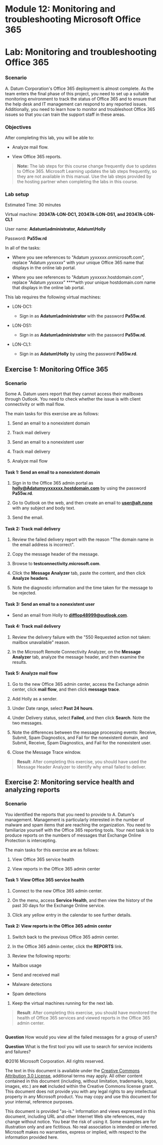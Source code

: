 # Module 12: Monitoring and troubleshooting Microsoft Office 365
# Lab: Monitoring and troubleshooting Office 365
  
### Scenario
  
 A. Datum Corporation's Office 365 deployment is almost complete. As the team enters the final phase of this project, you need to set up a suitable monitoring environment to track the status of Office 365 and to ensure that the help desk and IT management can respond to any reported issues. Additionally, you need to learn how to monitor and troubleshoot Office 365 issues so that you can train the support staff in these areas.


### Objectives
  
 After completing this lab, you will be able to:

- Analyze mail flow.

- View Office 365 reports.

>  **Note:** The lab steps for this course change frequently due to updates to Office 365. Microsoft Learning updates the lab steps frequently, so they are not available in this manual. Use the lab steps provided by the hosting partner when completing the labs in this course.

### Lab setup
  
 Estimated Time: 30 minutes 

Virtual machine:  **20347A-LON-DC1, 20347A-LON-DS1, and 20347A-LON-CL1**

 User name:  **Adatum\administrator, Adatum\Holly**

 Password:  **Pa55w.rd**

 In all of the tasks:

- Where you see references to "Adatum _yyxxxxx_.onmicrosoft.com", replace "Adatum _yyxxxxx_" with your unique Office 365 name that displays in the online lab portal.

- Where you see references to "Adatum _yyxxxxx_.hostdomain.com", replace "Adatum _yyxxxxx_" ****with your unique hostdomain.com name that displays in the online lab portal.


 This lab requires the following virtual machines: 

- LON-DC1:

  - Sign in as  **Adatum\administrator** with the password **Pa55w.rd**.

- LON-DS1:

  - Sign in as  **Adatum\administrator** with the password **Pa55w.rd**.

- LON-CL1:

  - Sign in as  **Adatum\Holly** by using the password **Pa55w.rd**.



## Exercise 1: Monitoring Office 365
  
### Scenario
  
 Some A. Datum users report that they cannot access their mailboxes through Outlook. You need to check whether the issue is with client connectivity or with mail flow.

The main tasks for this exercise are as follows:

1. Send an email to a nonexistent domain

2. Track mail delivery

3. Send an email to a nonexistent user

4. Track mail delivery

5. Analyze mail flow



#### Task 1: Send an email to a nonexistent domain
  
1. Sign in to the Office 365 admin portal as  **holly@Adatumyyxxxxxx.hostdomain.com** by using the password **Pa55w.rd**.

2. Go to Outlook on the web, and then create an email to  **user@alt.none** with any subject and body text.

3. Send the email.



#### Task 2: Track mail delivery
  
1. Review the failed delivery report with the reason "The domain name in the email address is incorrect".

2. Copy the message header of the message.

3. Browse to  **testconnectivity.microsoft.com**.

4. Click the  **Message Analyzer** tab, paste the content, and then click **Analyze** **headers**.

5. Note the diagnostic information and the time taken for the message to be rejected.



#### Task 3: Send an email to a nonexistent user
  
- Send an email from Holly to  **difflop48999@outlook.com**.



#### Task 4: Track mail delivery
  
1. Review the delivery failure with the "550 Requested action not taken: mailbox unavailable" reason.

2. In the Microsoft Remote Connectivity Analyzer, on the  **Message Analyzer** tab, analyze the message header, and then examine the results.



#### Task 5: Analyze mail flow
  
1. Go to the new Office 365 admin center, access the Exchange admin center, click  **mail flow**, and then click  **message trace**.

2. Add Holly as a sender.

3. Under Date range, select  **Past 24 hours**.

4. Under Delivery status, select  **Failed**, and then click  **Search**. Note the two messages.

5. Note the differences between the message processing events: Receive, Submit, Spam Diagnostics, and Fail for the nonexistent domain, and Submit, Receive, Spam Diagnostics, and Fail for the nonexistent user.

6. Close the Message Trace window.


>  **Result**: After completing this exercise, you should have used the Message Header Analyzer to identify why email failed to deliver.


## Exercise 2: Monitoring service health and analyzing reports
  
### Scenario
  
 You identified the reports that you need to provide to A. Datum's management. Management is particularly interested in the number of malware and spam items that are reaching the organization. You need to familiarize yourself with the Office 365 reporting tools. Your next task is to produce reports on the numbers of messages that Exchange Online Protection is intercepting.

The main tasks for this exercise are as follows:

1. View Office 365 service health

2. View reports in the Office 365 admin center



#### Task 1: View Office 365 service health
  
1. Connect to the new Office 365 admin center.

2. On the menu, access  **Service Health**, and then view the history of the past 30 days for the Exchange Online service.

3. Click any yellow entry in the calendar to see further details.



#### Task 2: View reports in the Office 365 admin center
  
1. Switch back to the previous Office 365 admin center.

2. In the Office 365 admin center, click the  **REPORTS** link.

3. Review the following reports:


  - Mailbox usage

  - Send and received mail

  - Malware detections

  - Spam detections


1. Keep the virtual machines running for the next lab.


>  **Result**: After completing this exercise, you should have monitored the health of Office 365 services and viewed reports in the Office 365 admin center.



## 
  
**Question** 
How would you view all the failed messages for a group of users?

**Question** 
What is the first tool you will use to search for service incidents and failures?



©2016 Microsoft Corporation. All rights reserved.

The text in this document is available under the [Creative Commons Attribution 3.0 License](https://creativecommons.org/licenses/by/3.0/legalcode "Creative Commons Attribution 3.0 License"), additional terms may apply.  All other content contained in this document (including, without limitation, trademarks, logos, images, etc.) are **not** included within the Creative Commons license grant.  This document does not provide you with any legal rights to any intellectual property in any Microsoft product. You may copy and use this document for your internal, reference purposes.

This document is provided "as-is." Information and views expressed in this document, including URL and other Internet Web site references, may change without notice. You bear the risk of using it. Some examples are for illustration only and are fictitious. No real association is intended or inferred. Microsoft makes no warranties, express or implied, with respect to the information provided here.

  